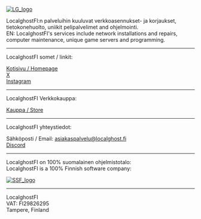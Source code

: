 [![LG_logo](https://kuvat.localghost.fi/LGFI/Logot/PNG/VaaleanSininen.png)](https://localghost.fi)


LocalghostFI:n palveluihin kuuluvat verkkoasennukset- ja korjaukset, tietokonehuolto, uniikit pelipalvelimet and ohjelmointi.    
EN: LocalghostFI's services include network installations and repairs, computer maintenance, unique game servers and programming.

---
LocalghostFI somet / linkit:

[Kotisivu / Homepage](https://localghost.fi)    
[X](https://twitter.com/localghostfi)     
[Instagram](https://instagram.com/localghostfi)     

---
LocalghostFI Verkkokauppa:  

[Kauppa / Store](https://kauppa.localghost.fi)

---     
LocalghostFI yhteystiedot:    

Sähköposti / Email: [asiakaspalvelu@localghost.fi](mailto:asiakaspalvelu@localghost.fi)    
[Discord](https://discord.lgfi.fi)    

---
LocalghostFI on 100% suomalainen ohjelmistotalo:  
LocalghostFI is a 100% Finnish software company:      

[![SSF_logo](https://localghost.fi/wp-content/uploads/2021/01/SFF-positive-web-2-1.png)](https://softwarefromfinland.com)
      
---    
LocalghostFI     
VAT: FI29826295    
Tampere, Finland     
